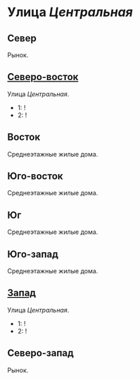 # Улица *Центральная*

## Север

Рынок.

## [Северо-восток](./600090.md)

Улица *Центральная*.

* 1:    !
* 2:    !

## Восток

Среднеэтажные жилые дома.

## Юго-восток

Среднеэтажные жилые дома.

## Юг

Среднеэтажные жилые дома.

## Юго-запад

Среднеэтажные жилые дома.

## [Запад](./590095.md)

Улица *Центральная*.

* 1:    !
* 2:    !

## Северо-запад

Рынок.
